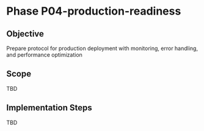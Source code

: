 # Phase P04-production-readiness

## Objective
Prepare protocol for production deployment with monitoring, error handling, and performance optimization

## Scope
TBD

## Implementation Steps
TBD
